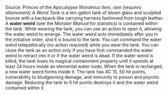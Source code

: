 Source: Princes of the Apocalypse
*Wondrous item, rare (requires attunement)*
A *Weird Tank* is a ten-gallon tank of blown glass and sculpted bronze with a backpack-like carrying harness fashioned from tough leather. A **water weird** (see the *Monster Manual* for statistics) is contained within the tank. While wearing the tank, you can use an action to open it, allowing the water weird to emerge. The water weird acts immediately after you in the initiative order, and it is bound to the tank.
You can command the water weird telepathically (no action required) while you wear the tank. You can close the tank as an action only if you have first commanded the water weird to retract into it or if the water weird is dead.
If the water weird is killed, the tank loses its magical containment property until it spends at least 24 hours inside an elemental water node. When the tank is recharged, a new water weird forms inside it.
The tank has AC 15, 50 hit points, vulnerability to bludgeoning damage, and immunity to poison and psychic damage. Reducing the tank to 0 hit points destroys it and the water weird contained within it.